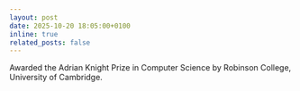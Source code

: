 ```yaml
---
layout: post
date: 2025-10-20 18:05:00+0100
inline: true
related_posts: false
---
```


Awarded the Adrian Knight Prize in Computer Science by Robinson College, University of Cambridge.
